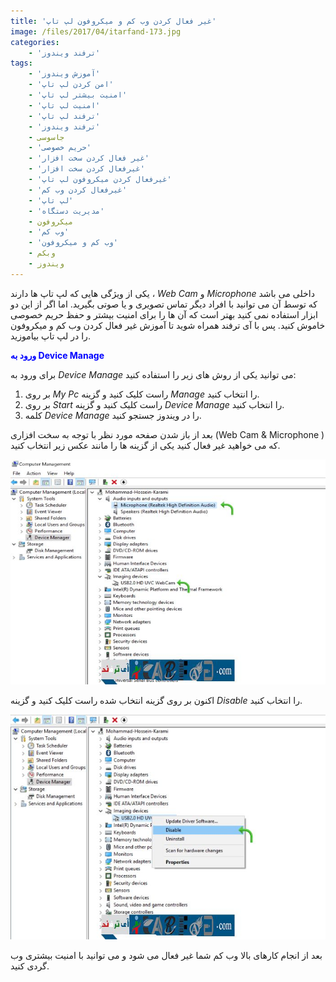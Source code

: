 ```yaml
---
title: 'غیر فعال کردن وب کم و میکروفون لپ تاپ'
image: /files/2017/04/itarfand-173.jpg
categories:
    - 'ترفند ویندوز'
tags:
    - 'آموزش ویندوز'
    - 'امن کردن لپ تاپ'
    - 'امنیت بیشتر لپ تاپ'
    - 'امنیت لپ تاپ'
    - 'ترفند لپ تاپ'
    - 'ترفند ویندوز'
    - جاسوسی
    - 'حریم خصوصی'
    - 'غیر فعال کردن سخت افزار'
    - 'غیرفعال کردن سخت افزار'
    - 'غیرفعال کردن میکروفون لپ تاپ'
    - 'غیرفعال کردن وب کم'
    - 'لپ تاپ'
    - 'مدیریت دستگاه'
    - میکروفون
    - 'وب کم'
    - 'وب کم و میکروفون'
    - وبکم
    - ویندوز
---
```


یکی از ویژگی هایی که لپ تاپ ها دارند ، *Web Cam* و *Microphone* داخلی می باشد که توسط آن می توانید با افراد دیگر تماس تصویری و یا صوتی بگیرید. اما اگر از این دو ابزار استفاده نمی کنید بهتر است که آن ها را برای امنیت بیشتر و حفظ حریم خصوصی خاموش کنید. پس با آی ترفند همراه شوید تا آموزش غیر فعال کردن وب کم و میکروفون را در لپ تاپ بیاموزید.

<span style="color: #0000ff;">**ورود به Device Manage**</span>

برای ورود به *Device Manage* می توانید یکی از روش های زیر را استفاده کنید:

1. بر روی *My Pc* راست کلیک کنید و گزینه *Manage* را انتخاب کنید.
2. بر روی *Start* راست کلیک کنید و گزینه *Device Manage* را انتخاب کنید.
3. کلمه *Device Manage* را در ویندوز جستجو کنید.

بعد از باز شدن صفحه مورد نظر با توجه به سخت افزاری (Web Cam &amp; Microphone ) که می خواهید غیر فعال کنید یکی از گزینه ها را مانند عکس زیر انتخاب کنید.

![mhkarami97](/files/2017/04/itarfand-171.jpg)

اکنون بر روی گزینه انتخاب شده راست کلیک کنید و گزینه *Disable* را انتخاب کنید.

![mhkarami97](/files/2017/04/itarfand-172.jpg)

بعد از انجام کارهای بالا وب کم شما غیر فعال می شود و می توانید با امنیت بیشتری وب گردی کنید.